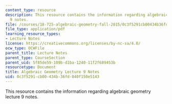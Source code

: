 ```yaml
---
content_type: resource
description: This resource contains the information regarding algebraic geometry lecture
  9 notes.
file: /courses/18-725-algebraic-geometry-fall-2015/0c3f5291cb00434b36fd840f150e5143_MIT18_725F15_lec09.pdf
file_type: application/pdf
learning_resource_types:
- Lecture Notes
license: https://creativecommons.org/licenses/by-nc-sa/4.0/
ocw_type: OCWFile
parent_title: Lecture Notes
parent_type: CourseSection
parent_uid: 5f85de59-109b-d1ba-1240-11f2f689453b
resourcetype: Document
title: Algebraic Geometry Lecture 9 Notes
uid: 0c3f5291-cb00-434b-36fd-840f150e5143
---
```

This resource contains the information regarding algebraic geometry lecture 9 notes.